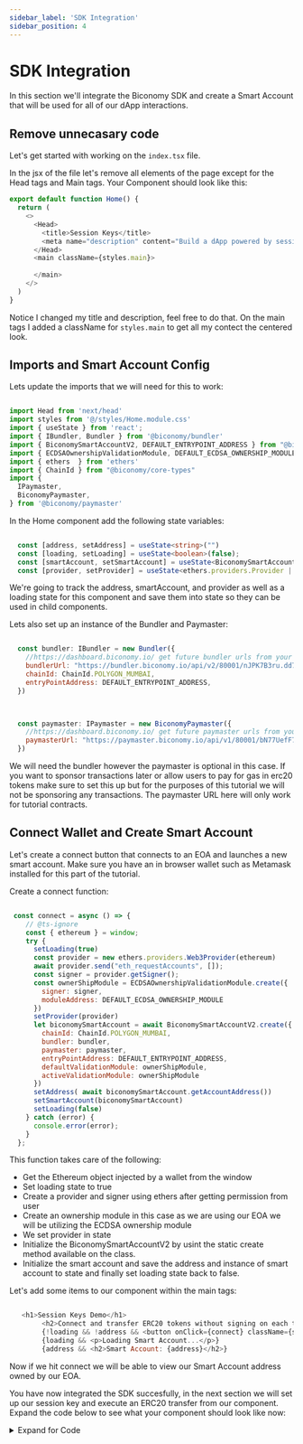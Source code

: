 ```yaml
---
sidebar_label: 'SDK Integration'
sidebar_position: 4
---
```


# SDK Integration 

In this section we'll integrate the Biconomy SDK and create a Smart Account that will be used for all of our dApp interactions. 

## Remove unnecasary code 

Let's get started with working on the `index.tsx` file. 

In the jsx of the file let's remove all elements of the page except for the Head tags and Main tags. Your Component should look like this: 

```typescript
export default function Home() { 
  return (
    <>
      <Head>
        <title>Session Keys</title>
        <meta name="description" content="Build a dApp powered by session keys" />
      </Head>
      <main className={styles.main}>
      
      </main>
    </>
  )
}

```

Notice I changed my title and description, feel free to do that. On the main tags I added a className for `styles.main` to get all my contect the centered look. 

## Imports and Smart Account Config

Lets update the imports that we will need for this to work: 

```javascript

import Head from 'next/head'
import styles from '@/styles/Home.module.css'
import { useState } from 'react';
import { IBundler, Bundler } from '@biconomy/bundler'
import { BiconomySmartAccountV2, DEFAULT_ENTRYPOINT_ADDRESS } from "@biconomy/account"
import { ECDSAOwnershipValidationModule, DEFAULT_ECDSA_OWNERSHIP_MODULE } from "@biconomy/modules";
import { ethers  } from 'ethers'
import { ChainId } from "@biconomy/core-types"
import { 
  IPaymaster, 
  BiconomyPaymaster,  
} from '@biconomy/paymaster'

```

In the Home component add the following state variables: 

```typescript

  const [address, setAddress] = useState<string>("")
  const [loading, setLoading] = useState<boolean>(false);
  const [smartAccount, setSmartAccount] = useState<BiconomySmartAccountV2 | null>(null);
  const [provider, setProvider] = useState<ethers.providers.Provider | null>(null)  

```

We're going to track the address, smartAccount, and provider as well as a loading state for this component and save them into state so they can be used in child components. 

Lets also set up an instance of the Bundler and Paymaster: 

```javascript

  const bundler: IBundler = new Bundler({
    //https://dashboard.biconomy.io/ get future bundler urls from your dashboard
    bundlerUrl: "https://bundler.biconomy.io/api/v2/80001/nJPK7B3ru.dd7f7861-190d-41bd-af80-6877f74b8f44",    
    chainId: ChainId.POLYGON_MUMBAI,
    entryPointAddress: DEFAULT_ENTRYPOINT_ADDRESS,
  })


  
  const paymaster: IPaymaster = new BiconomyPaymaster({
    //https://dashboard.biconomy.io/ get future paymaster urls from your dashboard
    paymasterUrl: "https://paymaster.biconomy.io/api/v1/80001/bN77UefF7.145fff89-e5e1-40ec-be11-7549878eb08f"
  })

```
We will need the bundler however the paymaster is optional in this case. If you want to sponsor transactions later or allow users to pay for gas in erc20 tokens make sure to set this up but for the purposes of this tutorial we will not be sponsoring any transactions. The paymaster URL here will only work for tutorial contracts.  

## Connect Wallet and Create Smart Account 

Let's create a connect button that connects to an EOA and launches a new smart account. Make sure you have an in browser wallet such as Metamask installed for this part of the tutorial. 

Create a connect function: 

```javascript

 const connect = async () => {
    // @ts-ignore
    const { ethereum } = window;
    try {
      setLoading(true)
      const provider = new ethers.providers.Web3Provider(ethereum)
      await provider.send("eth_requestAccounts", []);
      const signer = provider.getSigner();
      const ownerShipModule = ECDSAOwnershipValidationModule.create({
        signer: signer,
        moduleAddress: DEFAULT_ECDSA_OWNERSHIP_MODULE
      })
      setProvider(provider)
      let biconomySmartAccount = await BiconomySmartAccountV2.create({
        chainId: ChainId.POLYGON_MUMBAI,
        bundler: bundler,
        paymaster: paymaster,
        entryPointAddress: DEFAULT_ENTRYPOINT_ADDRESS,
        defaultValidationModule: ownerShipModule,
        activeValidationModule: ownerShipModule
      })
      setAddress( await biconomySmartAccount.getAccountAddress())
      setSmartAccount(biconomySmartAccount)
      setLoading(false)
    } catch (error) {
      console.error(error);
    }
  };

```
This function takes care of the following: 

- Get the Ethereum object injected by a wallet from the window 
- Set loading state to true 
- Create a provider and signer using ethers after getting permission from user
- Create an ownership module in this case as we are using our EOA we will be utilizing the ECDSA ownership module 
- We set provider in state 
- Initialize the BiconomySmartAccountV2 by usint the static create method available on the class. 
- Initialize the smart account and save the address and instance of smart account to state and finally set loading state back to false. 

Let's add some items to our component within the main tags:

```javascript

   <h1>Session Keys Demo</h1>
        <h2>Connect and transfer ERC20 tokens without signing on each transfer</h2>
        {!loading && !address && <button onClick={connect} className={styles.connect}>Connect to Web3</button>}
        {loading && <p>Loading Smart Account...</p>}
        {address && <h2>Smart Account: {address}</h2>}

```

Now if we hit connect we will be able to view our Smart Account address owned by our EOA. 

You have now integrated the SDK succesfully, in the next section we will set up our session key and execute an ERC20 transfer from our component. Expand the code below to see what your component should look like now: 

<details>
<summary> Expand for Code </summary>

```javascript

import Head from 'next/head'
import styles from '@/styles/Home.module.css'
import { useState } from 'react';
import { IBundler, Bundler } from '@biconomy-devx/bundler'
import { BiconomySmartAccountV2, DEFAULT_ENTRYPOINT_ADDRESS } from "@biconomy-devx/account"
import { ECDSAOwnershipValidationModule, DEFAULT_ECDSA_OWNERSHIP_MODULE } from "@biconomy-devx/modules";
import { ethers  } from 'ethers'
import { ChainId } from "@biconomy-devx/core-types"
import { 
  IPaymaster, 
  BiconomyPaymaster,  
} from '@biconomy-devx/paymaster'



export default function Home() {
  const [address, setAddress] = useState<string>("")
  const [loading, setLoading] = useState<boolean>(false);
  const [smartAccount, setSmartAccount] = useState<BiconomySmartAccountV2 | null>(null);
  const [provider, setProvider] = useState<ethers.providers.Provider | null>(null)

  const bundler: IBundler = new Bundler({
    //https://dashboard.biconomy.io/
    bundlerUrl: "https://bundler.biconomy.io/api/v2/80001/nJPK7B3ru.dd7f7861-190d-41bd-af80-6877f74b8f44",    
    chainId: ChainId.POLYGON_MUMBAI,
    entryPointAddress: DEFAULT_ENTRYPOINT_ADDRESS,
  })


  
  const paymaster: IPaymaster = new BiconomyPaymaster({
    //https://dashboard.biconomy.io/
    paymasterUrl: "https://paymaster.biconomy.io/api/v1/80001/bN77UefF7.145fff89-e5e1-40ec-be11-7549878eb08f"
  })

  const connect = async () => {
    // @ts-ignore
    const { ethereum } = window;
    try {
      setLoading(true)
      const provider = new ethers.providers.Web3Provider(ethereum)
      await provider.send("eth_requestAccounts", []);
      const signer = provider.getSigner();
      const ownerShipModule = ECDSAOwnershipValidationModule.create({
        signer: signer,
        moduleAddress: DEFAULT_ECDSA_OWNERSHIP_MODULE
      })
      setProvider(provider)
      let biconomySmartAccount = await BiconomySmartAccountV2.create({
        chainId: ChainId.POLYGON_MUMBAI,
        bundler: bundler,
        paymaster: paymaster,
        entryPointAddress: DEFAULT_ENTRYPOINT_ADDRESS,
        defaultValidationModule: ownerShipModule,
        activeValidationModule: ownerShipModule
      })
      setAddress( await biconomySmartAccount.getAccountAddress())
      setSmartAccount(biconomySmartAccount)
      setLoading(false)
    } catch (error) {
      console.error(error);
    }
  };
  
  return (
    <>
      <Head>
        <title>Session Keys</title>
        <meta name="description" content="Build a dApp powered by session keys" />
      </Head>
      <main className={styles.main}>
        <h1>Session Keys Demo</h1>
        <h2>Connect and transfer ERC20 tokens without signing on each transfer</h2>
        {!loading && !address && <button onClick={connect} className={styles.connect}>Connect to Web3</button>}
        {loading && <p>Loading Smart Account...</p>}
        {address && <h2>Smart Account: {address}</h2>}
      </main>
    </>
  )
}


```
</details>